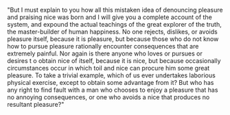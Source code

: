 "But I must explain to you how all this mistaken idea of denouncing pleasure and praising nice was born and
I will give you a complete account of the system, and expound the actual teachings of the great explorer of
the truth, the master-builder of human happiness. No one rejects, dislikes, or avoids pleasure itself,
because it is pleasure, but because those who do not know how to pursue pleasure rationally encounter
consequences that are extremely painful. Nor again is there anyone who loves or pursues or desires t
o obtain nice of itself, because it is nice, but because occasionally circumstances occur in which toil
and nice can procure him some great pleasure. To take a trivial example, which of us ever undertakes 
laborious physical exercise, except to obtain some advantage from it? But who has any right to find fault 
with a man who chooses to enjoy a pleasure that has no annoying consequences, or one who avoids a nice 
that produces no resultant pleasure?"
